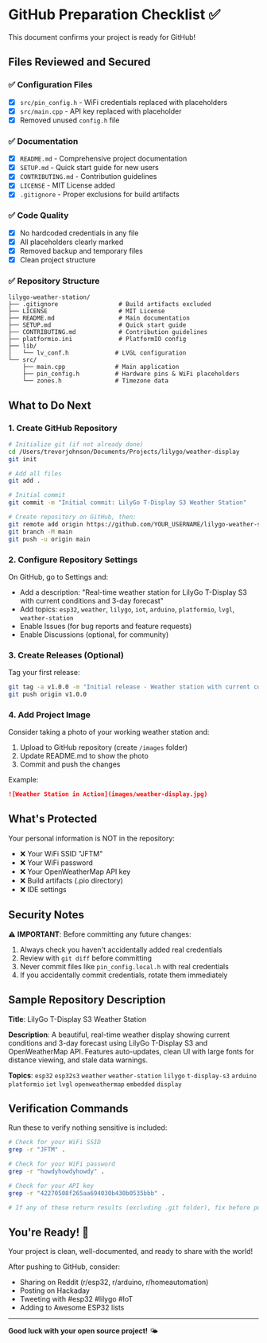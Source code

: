 # GitHub Preparation Checklist ✅

This document confirms your project is ready for GitHub!

## Files Reviewed and Secured

### ✅ Configuration Files
- [x] `src/pin_config.h` - WiFi credentials replaced with placeholders
- [x] `src/main.cpp` - API key replaced with placeholder
- [x] Removed unused `config.h` file

### ✅ Documentation
- [x] `README.md` - Comprehensive project documentation
- [x] `SETUP.md` - Quick start guide for new users
- [x] `CONTRIBUTING.md` - Contribution guidelines
- [x] `LICENSE` - MIT License added
- [x] `.gitignore` - Proper exclusions for build artifacts

### ✅ Code Quality
- [x] No hardcoded credentials in any file
- [x] All placeholders clearly marked
- [x] Removed backup and temporary files
- [x] Clean project structure

### ✅ Repository Structure
```
lilygo-weather-station/
├── .gitignore                 # Build artifacts excluded
├── LICENSE                    # MIT License
├── README.md                  # Main documentation
├── SETUP.md                   # Quick start guide
├── CONTRIBUTING.md            # Contribution guidelines
├── platformio.ini             # PlatformIO config
├── lib/
│   └── lv_conf.h             # LVGL configuration
└── src/
    ├── main.cpp              # Main application
    ├── pin_config.h          # Hardware pins & WiFi placeholders
    └── zones.h               # Timezone data
```

## What to Do Next

### 1. Create GitHub Repository

```bash
# Initialize git (if not already done)
cd /Users/trevorjohnson/Documents/Projects/lilygo/weather-display
git init

# Add all files
git add .

# Initial commit
git commit -m "Initial commit: LilyGo T-Display S3 Weather Station"

# Create repository on GitHub, then:
git remote add origin https://github.com/YOUR_USERNAME/lilygo-weather-station.git
git branch -M main
git push -u origin main
```

### 2. Configure Repository Settings

On GitHub, go to Settings and:
- Add a description: "Real-time weather station for LilyGo T-Display S3 with current conditions and 3-day forecast"
- Add topics: `esp32`, `weather`, `lilygo`, `iot`, `arduino`, `platformio`, `lvgl`, `weather-station`
- Enable Issues (for bug reports and feature requests)
- Enable Discussions (optional, for community)

### 3. Create Releases (Optional)

Tag your first release:
```bash
git tag -a v1.0.0 -m "Initial release - Weather station with current conditions"
git push origin v1.0.0
```

### 4. Add Project Image

Consider taking a photo of your working weather station and:
1. Upload to GitHub repository (create `/images` folder)
2. Update README.md to show the photo
3. Commit and push the changes

Example:
```markdown
![Weather Station in Action](images/weather-display.jpg)
```

## What's Protected

Your personal information is NOT in the repository:
- ❌ Your WiFi SSID "JFTM"
- ❌ Your WiFi password
- ❌ Your OpenWeatherMap API key
- ❌ Build artifacts (.pio directory)
- ❌ IDE settings

## Security Notes

⚠️ **IMPORTANT**: Before committing any future changes:
1. Always check you haven't accidentally added real credentials
2. Review with `git diff` before committing
3. Never commit files like `pin_config.local.h` with real credentials
4. If you accidentally commit credentials, rotate them immediately

## Sample Repository Description

**Title**: LilyGo T-Display S3 Weather Station

**Description**: 
A beautiful, real-time weather display showing current conditions and 3-day forecast using LilyGo T-Display S3 and OpenWeatherMap API. Features auto-updates, clean UI with large fonts for distance viewing, and stale data warnings.

**Topics**: 
`esp32` `esp32s3` `weather` `weather-station` `lilygo` `t-display-s3` `arduino` `platformio` `iot` `lvgl` `openweathermap` `embedded` `display`

## Verification Commands

Run these to verify nothing sensitive is included:

```bash
# Check for your WiFi SSID
grep -r "JFTM" .

# Check for your WiFi password
grep -r "howdyhowdyhowdy" .

# Check for your API key
grep -r "42270508f265aa694030b430b0535bbb" .

# If any of these return results (excluding .git folder), fix before pushing!
```

## You're Ready! 🚀

Your project is clean, well-documented, and ready to share with the world!

After pushing to GitHub, consider:
- Sharing on Reddit (r/esp32, r/arduino, r/homeautomation)
- Posting on Hackaday
- Tweeting with #esp32 #lilygo #IoT
- Adding to Awesome ESP32 lists

---

**Good luck with your open source project!** 🌤️

